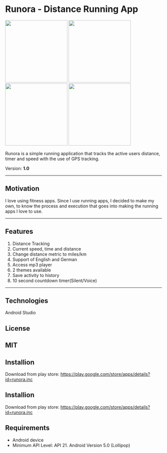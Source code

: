 # Runora - Distance Running App

<img src= "https://github.com/SamoraMabuya/Runapp/blob/master/screenshots/Screenshot_1581797724.png" width= "200">    <img src= "https://github.com/SamoraMabuya/Runapp/blob/master/screenshots/Screenshot_1581797737.png" width= "200">    <img src= "https://github.com/SamoraMabuya/Runapp/blob/master/screenshots/Screenshot_1581798339.png" width= "200">    <img src= "https://github.com/SamoraMabuya/Runapp/blob/master/screenshots/Screenshot_1581799616.png" width= "200">


Runora is a simple running application that tracks the active users distance, timer and speed with the use of GPS tracking.

Version: **1.0**

---

## Motivation
I love using fitness apps. Since I use running apps, I decided to make my own, to know the process and execution that goes into making the running apps I love to use.

---
## Features
1. Distance Tracking
2. Current speed, time and distance
3. Change distance metric to miles/km
4. Support of English and German
5. Access mp3 player
6. 2 themes available
7. Save activity to history
8. 10 second countdown timer(Silent/Voice)


---
## Technologies

Android Studio

## License
**MIT**
---

## Installion ##

Download from play store: https://play.google.com/store/apps/details?id=runora.inc

## Installion ##

Download from play store: https://play.google.com/store/apps/details?id=runora.inc

## Requirements ##

* Android device
* Minimum API Level: API 21. Android Version 5.0 (Lollipop)

